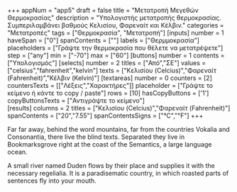 +++
appNum = "app5"
draft = false
title = "Μετατροπή Μεγεθών Θερμοκρασίας"
description = "Υπολογιστής μετατροπής θερμοκρασίας. Συμπεριλαμβάνει βαθμούς Κελισίου, Φαρεναίτ και Κέλβιν."
categories = "Μετατροπές"
tags = ["Θερμοκρασία", "Μετατροπή"]
[inputs]
  number = 1
  haveSpan = ["0"]
  spanContents = [""]
  labels = ["Θερμμοκρασία"] 
  placeholders = ["Γράψτε την θερμοκρασία που θέλετε να μετατρέψετε"]
  step = ["any"]
  min = ["-70"]
  max = ["60"]
[buttons]
  number = 1
  contents = ["Υπολογισμός"]
[selects]
  number = 2
  titles = ["Από","ΣΕ"]
  values = ["celsius","fahrenheit","kelvin"]
  texts = ["Κελισίου (Celcius)","Φαρεναίτ (Fahrenheit)","Κέλβιν (Kelvin)"]
[textareas]
  number = 0
  counters = [2]
  countersTexts = [["Λέξεις","Χαρακτήρες"]]
  placeholder = ["Γράψτε το κείμενο ή κάντε το copy / paste"]
  rows = [10]
  hasCopyButtons = ['1']
  copyButtonsTexts = ["Αντιγράψτε το κείμενο"]  
[results]
  columns = 2
  titles = ["Κελισίου (Celcius)","Φαρεναίτ (Fahrenheit)"]
  spanContents = ["20","7.55"]
  spanContentsSigns = ["°C","℉"]
+++

Far far away, behind the word mountains, far from the countries Vokalia and Consonantia, there live the blind texts. Separated they live in Bookmarksgrove right at the coast of the Semantics, a large language ocean.

A small river named Duden flows by their place and supplies it with the necessary regelialia. It is a paradisematic country, in which roasted parts of sentences fly into your mouth.
